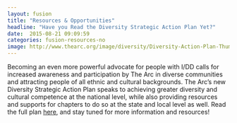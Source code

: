 ```yaml
---
layout: fusion
title: "Resources & Opportunities"
headline: "Have you Read the Diversity Strategic Action Plan Yet?"
date:  2015-08-21 09:09:59
categories: fusion-resources-no
image: http://www.thearc.org/image/diversity/Diversity-Action-Plan-Thumbnail.jpg
---
```

Becoming an even more powerful advocate for people with I/DD calls for increased awareness and participation by The Arc in diverse communities and attracting people of all ethnic and cultural backgrounds. The Arc’s new Diversity Strategic Action Plan speaks to achieving greater diversity and cultural competence at the national level, while also providing resources and supports for chapters to do so at the state and local level as well. Read the full plan <a href="http://bit.ly/2bG4A5l">here</a>, and stay tuned for more information and resources!